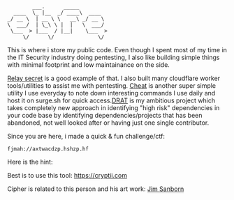 ```
        ___.      _____         
  ____  \_ |__  _/ ____\  ____  
_/ __ \  | __ \ \   __\ _/ __ \ 
\  ___/  | \_\ \ |  |   \  ___/ 
 \___  > |___  / |__|    \___  >
     \/      \/              \/ 
```
This is where i store my public code. Even though I spent most of my time in the IT Security industry doing pentesting, I also like building simple things with minimal footprint and low maintainance on the side. 

[Relay secret](https://github.com/santrancisco/relaysecret) is a good example of that. I also built many cloudflare worker tools/utilities to assist me with pentesting. [Cheat](https://github.com/santrancisco/cheat) is another super simple utility I use everyday to note down interesting commands I use daily and host it on surge.sh for quick access.[DRAT](https://github.com/santrancisco/DRAT_legacy_deprecated) is my ambitious project which takes completely new approach in identifying "high risk" dependencies in your code base by identifying dependencies/projects that has been abandoned, not well looked after or having just one single contributor. 

Since you are here, i made a quick & fun challenge/ctf:

`fjmah://axtwacdzp.hshzp.hf`

Here is the hint:

Best is to use this tool: https://cryptii.com

Cipher is related to this person and his art work: [Jim Sanborn](https://en.wikipedia.org/wiki/Jim_Sanborn)

